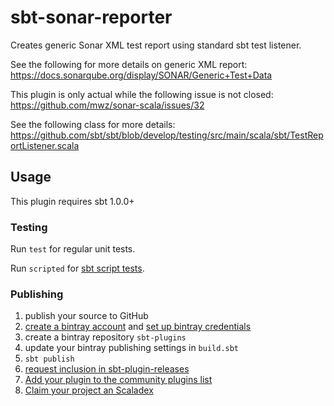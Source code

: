# sbt-sonar-reporter

Creates generic Sonar XML test report using standard sbt test listener.

See the following for more details on generic XML report:
https://docs.sonarqube.org/display/SONAR/Generic+Test+Data

This plugin is only actual while the following issue is not closed:
https://github.com/mwz/sonar-scala/issues/32

See the following class for more details:
https://github.com/sbt/sbt/blob/develop/testing/src/main/scala/sbt/TestReportListener.scala


## Usage

This plugin requires sbt 1.0.0+

### Testing

Run `test` for regular unit tests.

Run `scripted` for [sbt script tests](http://www.scala-sbt.org/1.x/docs/Testing-sbt-plugins.html).

### Publishing

1. publish your source to GitHub
2. [create a bintray account](https://bintray.com/signup/index) and [set up bintray credentials](https://github.com/sbt/sbt-bintray#publishing)
3. create a bintray repository `sbt-plugins` 
4. update your bintray publishing settings in `build.sbt`
5. `sbt publish`
6. [request inclusion in sbt-plugin-releases](https://bintray.com/sbt/sbt-plugin-releases)
7. [Add your plugin to the community plugins list](https://github.com/sbt/website#attention-plugin-authors)
8. [Claim your project an Scaladex](https://github.com/scalacenter/scaladex-contrib#claim-your-project)
